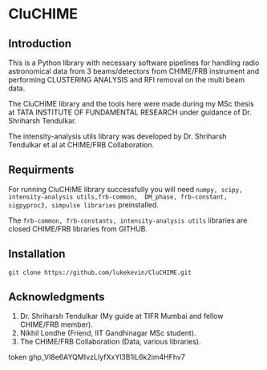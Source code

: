 # CluCHIME
## Introduction
This is a Python library with necessary software pipelines for handling radio astronomical data from 3 beams/detectors from CHIME/FRB instrument and performing CLUSTERING ANALYSIS and RFI removal on the multi beam data.

The CluCHIME library and the tools here were made during my MSc thesis at TATA INSTITUTE OF FUNDAMENTAL RESEARCH under guidance of Dr. Shriharsh      Tendulkar.

The intensity-analysis utils library was developed by Dr. Shriharsh Tendulkar et al at CHIME/FRB Collaboration. 


## Requirments
For running CluCHIME library successfully you will  need 
`numpy, scipy, intensity-analysis utils,frb-common,  DM_phase, frb-constant, sigpyproc3, simpulse libraries` preinstalled. 

The `frb-common, frb-constants, intensity-analysis utils` libraries are closed CHIME/FRB libraries from GITHUB. 

## Installation
`git clone https://github.com/lukekevin/CluCHIME.git`

## Acknowledgments
1) Dr. Shriharsh Tendulkar (My guide at TIFR Mumbai and fellow CHIME/FRB member).
2) Nikhil Londhe (Friend, IIT Gandhinagar MSc student).
3) The CHIME/FRB Collaboration (Data, various libraries).

token 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
